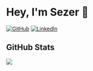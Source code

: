 # Hey, I'm Sezer 👋

[![GitHub](https://img.shields.io/badge/GitHub-sezeristif-black)](https://github.com/sezeristif)
[![LinkedIn](https://img.shields.io/badge/LinkedIn-sezeristif-blue)](https://www.linkedin.com/in/sezer-istif/)

## GitHub Stats

![](https://github-readme-stats.vercel.app/api/top-langs/?username=sezeristif&layout=compact)
